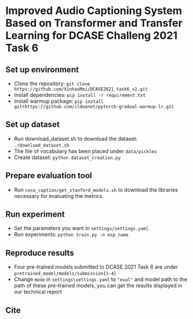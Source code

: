 # Improved Audio Captioning System Based on Transformer and Transfer Learning for DCASE Challeng 2021 Task 6

## Set up environment

* Clone the repository: `git clone https://github.com/XinhaoMei/DCASE2021_task6_v2.git`
* Install dependencies: `pip install -r requirement.txt`
* Install warmup package: `pip install git+https://github.com/ildoonet/pytorch-gradual-warmup-lr.git` 

## Set up dataset 

* Run download_dataset.sh to download the dataset: `./download_dataset.sh`
* The file of vocabulary has been placed under `data/pickles`
*  Create dataset: `python dataset_creation.py`

## Prepare evaluation tool

* Run `coco_caption/get_stanford_models.sh` to download the libraries necessary for evaluating the metrics.

## Run experiment 

* Set the parameters you want in `settings/settings.yaml`
* Run experiments: `python train.py -n exp_name`

## Reproduce results 

* Four pre-trained models submitted to DCASE 2021 Task 6 are under `pretrained_model/models/submission{1-4}`
* Change `mode` in `settings\settings.yaml` to `"eval"` and model path to the path of these pre-trained models, you can get the results displayed in our technical report

## Cite





